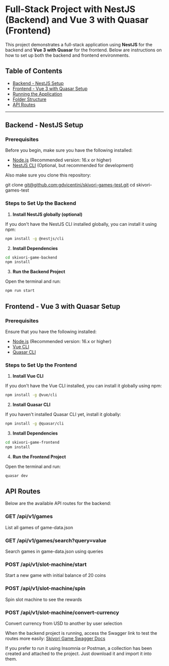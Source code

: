 # Full-Stack Project with NestJS (Backend) and Vue 3 with Quasar (Frontend)

This project demonstrates a full-stack application using **NestJS** for the backend and **Vue 3 with Quasar** for the frontend. Below are instructions on how to set up both the backend and frontend environments.

## Table of Contents

- [Backend - NestJS Setup](#backend---nestjs-setup)
- [Frontend - Vue 3 with Quasar Setup](#frontend---vue-3-with-quasar-setup)
- [Running the Application](#running-the-application)
- [Folder Structure](#folder-structure)
- [API Routes](#api-routes)

---

## Backend - NestJS Setup

### Prerequisites

Before you begin, make sure you have the following installed:

- [Node.js](https://nodejs.org/) (Recommended version: 16.x or higher)
- [NestJS CLI](https://nestjs.com/) (Optional, but recommended for development)

Also make sure you clone this repository:

git clone [git@github.com:gdvicentini/skivori-games-test.git](https://github.com/gdvicentini/skivori-games-test.git)
cd skivori-games-test

### Steps to Set Up the Backend

1. **Install NestJS globally (optional)**

  If you don't have the NestJS CLI installed globally, you can install it using npm:

  ```bash
  npm install -g @nestjs/cli
  ```

2. **Install Dependencies**
  
  ```bash
  cd skivori-game-backend
  npm install
  ```

3. **Run the Backend Project**
  
  Open the terminal and run:
  ```bash
  npm run start
  ```

## Frontend - Vue 3 with Quasar Setup

### Prerequisites

Ensure that you have the following installed:

- [Node.js](https://nodejs.org/) (Recommended version: 16.x or higher)
- [Vue CLI](https://cli.vuejs.org)
- [Quasar CLI](https://quasar.dev/start/quick-start)


### Steps to Set Up the Frontend

1. **Install Vue CLI**

  If you don't have the Vue CLI installed, you can install it globally using npm:

  ```bash
  npm install -g @vue/cli
  ```

2. **Install Quasar CLI**
  
  If you haven't installed Quasar CLI yet, install it globally:

  ```bash
  npm install -g @quasar/cli
  ```

3. **Install Dependencies**
  
  ```bash
  cd skivori-game-frontend
  npm install
  ```

4. **Run the Frontend Project**
  
  Open the terminal and run: 
  ```bash
  quasar dev
  ```

## API Routes

Below are the available API routes for the backend:

### GET /api/v1/games
List all games of game-data.json
### GET /api/v1/games/search?query=value
Search games in game-data.json using queries
### POST /api/v1/slot-machine/start
Start a new game with initial balance of 20 coins
### POST /api/v1/slot-machine/spin
Spin slot machine to see the rewards
### POST /api/v1/slot-machine/convert-currency
Convert currency from USD to another by user selection

When the backend project is running, access the Swagger link to test the routes more easily: [Skivori Game Swagger Docs](http://localhost:3000/api/v1/docs)

If you prefer to run it using Insomnia or Postman, a collection has been created and attached to the project. Just download it and import it into them.